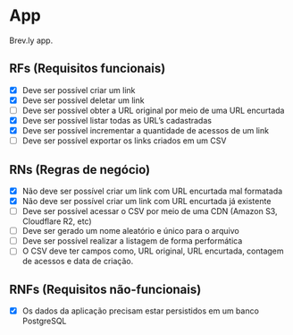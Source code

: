 # App

Brev.ly app.

## RFs (Requisitos funcionais)

- [x] Deve ser possível criar um link
- [x] Deve ser possível deletar um link
- [ ] Deve ser possível obter a URL original por meio de uma URL encurtada
- [x] Deve ser possível listar todas as URL’s cadastradas
- [x] Deve ser possível incrementar a quantidade de acessos de um link
- [ ] Deve ser possível exportar os links criados em um CSV

## RNs (Regras de negócio)

- [x] Não deve ser possível criar um link com URL encurtada mal formatada
- [x] Não deve ser possível criar um link com URL encurtada já existente
- [ ] Deve ser possível acessar o CSV por meio de uma CDN (Amazon S3, Cloudflare R2, etc)
- [ ] Deve ser gerado um nome aleatório e único para o arquivo
- [ ] Deve ser possível realizar a listagem de forma performática
- [ ] O CSV deve ter campos como, URL original, URL encurtada, contagem de acessos e data de criação.

## RNFs (Requisitos não-funcionais)

- [x] Os dados da aplicação precisam estar persistidos em um banco PostgreSQL